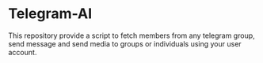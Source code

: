 # Telegram-AI
This repository provide a script to fetch members from any telegram group, send message and send media to groups or individuals using your user account.
